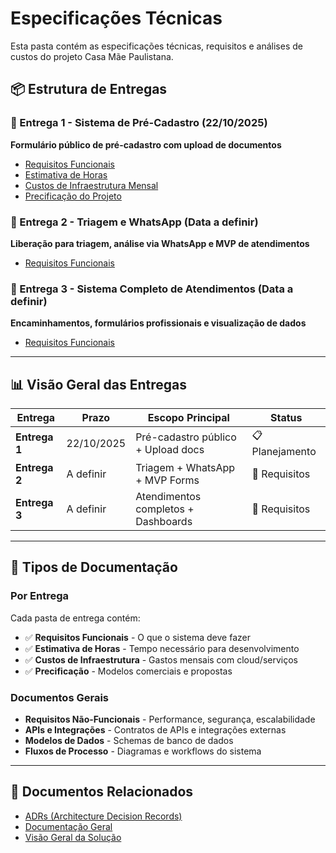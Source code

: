 # Especificações Técnicas

Esta pasta contém as especificações técnicas, requisitos e análises de custos do projeto Casa Mãe Paulistana.

## 📦 Estrutura de Entregas

### 📁 Entrega 1 - Sistema de Pré-Cadastro (22/10/2025)
**Formulário público de pré-cadastro com upload de documentos**

- [Requisitos Funcionais](./entrega-1/entrega-1-22-outubro.md)
- [Estimativa de Horas](./entrega-1/estimativa-horas-entrega-1.md)
- [Custos de Infraestrutura Mensal](./entrega-1/custos-infraestrutura-mensal.md)
- [Precificação do Projeto](./entrega-1/precificacao-projeto.md)

### 📁 Entrega 2 - Triagem e WhatsApp (Data a definir)
**Liberação para triagem, análise via WhatsApp e MVP de atendimentos**

- [Requisitos Funcionais](./entrega-2/entrega-2-a-definir.md)

### 📁 Entrega 3 - Sistema Completo de Atendimentos (Data a definir)
**Encaminhamentos, formulários profissionais e visualização de dados**

- [Requisitos Funcionais](./entrega-3/entrega-3-a-definir.md)

---

## 📊 Visão Geral das Entregas

| Entrega | Prazo | Escopo Principal | Status |
|---------|-------|------------------|--------|
| **Entrega 1** | 22/10/2025 | Pré-cadastro público + Upload docs | 📋 Planejamento |
| **Entrega 2** | A definir | Triagem + WhatsApp + MVP Forms | 📝 Requisitos |
| **Entrega 3** | A definir | Atendimentos completos + Dashboards | 📝 Requisitos |

---

## 📖 Tipos de Documentação

### Por Entrega
Cada pasta de entrega contém:
- ✅ **Requisitos Funcionais** - O que o sistema deve fazer
- ✅ **Estimativa de Horas** - Tempo necessário para desenvolvimento
- ✅ **Custos de Infraestrutura** - Gastos mensais com cloud/serviços
- ✅ **Precificação** - Modelos comerciais e propostas

### Documentos Gerais
- **Requisitos Não-Funcionais** - Performance, segurança, escalabilidade
- **APIs e Integrações** - Contratos de APIs e integrações externas
- **Modelos de Dados** - Schemas de banco de dados
- **Fluxos de Processo** - Diagramas e workflows do sistema

---

## 🔗 Documentos Relacionados

- [ADRs (Architecture Decision Records)](../adrs/README.md)
- [Documentação Geral](../docs/README.md)
- [Visão Geral da Solução](../docs/visao-geral-solucao.md)
